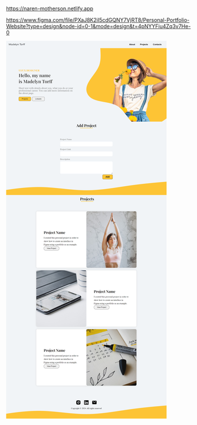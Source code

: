 https://naren-motherson.netlify.app

https://www.figma.com/file/PXaJ8K2iI5cdGQNY7VjRT8/Personal-Portfolio-Website?type=design&node-id=0-1&mode=design&t=4pNYYFiu4Zq3v7He-0

![alt text](./public/images/Vite-React.png)
